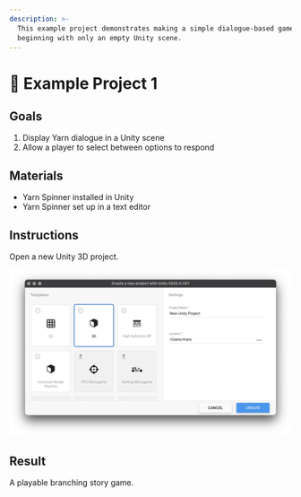 ```yaml
---
description: >-
  This example project demonstrates making a simple dialogue-based game when
  beginning with only an empty Unity scene.
---
```


# 📝 Example Project 1

## Goals

1. Display Yarn dialogue in a Unity scene
2. Allow a player to select between options to respond

## Materials

* Yarn Spinner installed in Unity 
* Yarn Spinner set up in a text editor

## Instructions

Open a new Unity 3D project.

![](../.gitbook/assets/screen-shot-2021-07-05-at-12.59.13-pm.png)



## Result

A playable branching story game.



